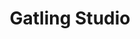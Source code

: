 ---
title: Gatling Studio
menuTitle: Gatling Studio
description: Learn how to use Gatling Studio, Gatling's low-code load testing solution.
lead: Explore tutorials on using Gatling Studio to create, record, and run load tests without writing full code.
private: true
# ordering:
#   - intro
#   - install
#   - record
#   - create
---